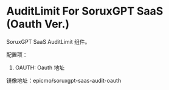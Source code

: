 # AuditLimit For SoruxGPT SaaS (Oauth Ver.)

SoruxGPT SaaS AuditLimit 组件。

配置项：
1. OAUTH: Oauth 地址

镜像地址：epicmo/soruxgpt-saas-audit-oauth